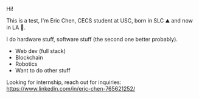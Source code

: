 Hi!

This is a test, I'm Eric Chen, CECS student at USC, born in SLC ⛰️ and now in LA 🌴.

I do hardware stuff, software stuff (the second one better probably).
- Web dev (full stack)
- Blockchain
- Robotics
- Want to do other stuff

Looking for internship, reach out for inquiries: https://www.linkedin.com/in/eric-chen-765621252/
